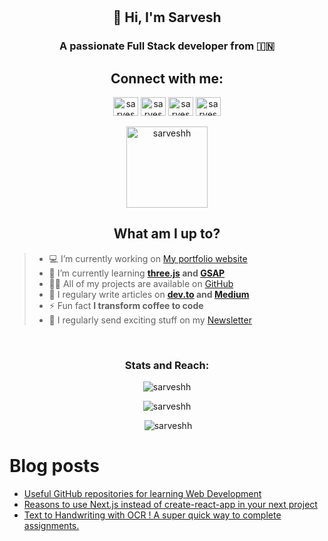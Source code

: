 #  
<!--  <p align="center"><img src="https://raw.githubusercontent.com/sarveshh/sarveshh/main/8.gif" alt="Hero image"/><p/> -->

<h2 align="center">👋 Hi, I'm Sarvesh</h3>
<h3 align="center">A passionate Full Stack developer from 🇮🇳</h3>

<h2 align="center">Connect with me:</h2>

<p align="center">
  <a href="mailto:admin@sarveshpatil.com?subject=Just%20saw%20your%20work&body=Hi%20Sarvesh%2C%20I%20just%20saw%20your%20work%20and%20I%20would%20like%20to%20work%20with%20you." target="_blank"><img  src="https://api.iconify.design/logos:google-gmail.svg?color=%2345a239" alt="sarveshh" height="30" width="40" /></a>
 <!-- <a href="https://wa.link/uo0ony" target="_blank"><img  src="https://api.iconify.design/logos:whatsapp-icon.svg?color=%2345a239" alt="sarveshh" height="30" width="40" /></a> -->
  <a href="https://linkedin.com/in/sarveshp273" target="_blank"><img  src="https://api.iconify.design/logos:linkedin-icon.svg?color=%2345a239" alt="sarveshp273" height="30" width="40" /></a>
<!-- <a href="https://codepen.io/sarveshh" target="_blank"><img  src="https://raw.githubusercontent.com/rahuldkjain/github-profile-readme-generator/master/src/images/icons/Social/codepen.svg" alt="sarveshh" height="30" width="40" /></a> -->
<a href="https://dev.to/sarveshh" target="_blank"><img  src="https://raw.githubusercontent.com/rahuldkjain/github-profile-readme-generator/master/src/images/icons/Social/devto.svg" alt="sarveshh" height="30" width="40" /></a>
<a href="https://sarveshh.medium.com/" target="blank"><img src="https://raw.githubusercontent.com/rahuldkjain/github-profile-readme-generator/master/src/images/icons/Social/medium.svg" alt="sarveshh" height="30" width="40" /></a>
</p>

<p align="center"> <img src="https://komarev.com/ghpvc/?username=sarveshh&label=Profile%20views&color=0277c0&style=flat-square" alt="sarveshh" width="130"/> </p>

<h2 align="center">What am I up to?</h2>

> - 💻 I’m currently working on [My portfolio website](https://sarveshpatil.com/)
> - 📕 I’m currently learning **[three.js](https://threejs.org/) and [GSAP](https://greensock.com/gsap/)**
> - 👨‍💻 All of my projects are available on [GitHub](https://github.com/sarveshh?tab=repositories)
> - 📝 I regulary write articles on **[dev.to](https://dev.to/sarveshh) and [Medium](https://sarveshpatil.com/blog)**
> - ⚡ Fun fact **I transform coffee to code**
> - 📨 I regularly send exciting stuff on my [Newsletter](https://sarveshh.beehiiv.com/subscribe)

<br/>

<h3 align="center">Stats and Reach:</h3>
<p align="center"><img src="https://github-profile-trophy.vercel.app/?username=sarveshh&title=Joined2020,Commit,Repositories,PullRequest,Stars" alt="sarveshh" /> </p>

<p align="center"><img src="https://github-readme-stats.sarveshh.vercel.app/api/top-langs/?username=sarveshh&layout=compact&langs_count=8&custom_title=Sarveshh%27s%20Most%20Used%20Languages" alt="sarveshh" /></p>

<p align="center">&nbsp;<img src="https://github-readme-stats.sarveshh.vercel.app/api?username=sarveshh&show_icons=true&count_private=true&custom_title=Sarveshh%27s%20GitHub%20Stats&include_all_commits=true&count_private=true" alt="sarveshh" /></p>

# Blog posts

<!-- BLOG-POST-LIST:START -->
- [Useful GitHub repositories for learning Web Development](https://dev.to/sarveshh/useful-github-repositories-for-learning-web-development-ge8)
- [Reasons to use Next.js instead of create-react-app in your next project](https://dev.to/sarveshh/reasons-to-use-next-js-instead-of-react-in-your-next-project-2n7k)
- [Text to Handwriting with OCR ! A super quick way to complete assignments.](https://dev.to/sarveshh/text-to-handwriting-with-ocr-a-super-quick-way-to-complete-assignments-424i)
<!-- BLOG-POST-LIST:END -->
